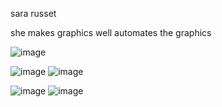 sara russet 

she makes  graphics well automates the graphics 

![image](https://user-images.githubusercontent.com/100101108/163623809-c3f4fdb8-80ed-4f48-95df-9efc4c2717b9.png)

![image](https://user-images.githubusercontent.com/100101108/163623907-151106d9-5c43-40f1-b92e-68e592ea87ac.png)
![image](https://user-images.githubusercontent.com/100101108/163624182-f934f419-31ac-4a42-af2c-d14f50c1e0e7.png)

![image](https://user-images.githubusercontent.com/100101108/163624293-d1aba565-3d0f-4834-938a-509094e7ea44.png)
![image](https://user-images.githubusercontent.com/100101108/163624730-53908253-2ae4-467a-b9a8-565ca6628d32.png)

